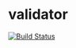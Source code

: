 # validator

[![Build Status](https://travis-ci.org/CocaCola183/validator.svg)](https://travis-ci.org/CocaCola183/validator)
